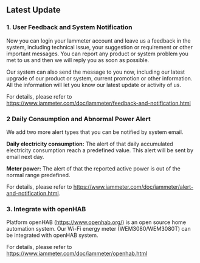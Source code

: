 ## Latest Update

### 1. User Feedback and System Notification

Now you can login your Iammeter account and leave us a feedback in the system, including technical issue, your suggestion or requirement or other important messages. You can report any product or system problem you met to us and then we will reply you as soon as possible.

Our system can also send the message to you now, including our latest upgrade of our product or system, current promotion or other information. All the information will let you know our latest update or activity of us.

For details, please refer to https://www.iammeter.com/doc/iammeter/feedback-and-notification.html


### 2 Daily Consumption and Abnormal Power Alert

We add two more alert types that you can be notified by system email. 

**Daily electricity consumption:**  The alert of that daily accumulated electricity consumption reach a predefined value. This alert will be sent by email next day.

**Meter power:** The alert of that the reported active power is out of the normal range predefined.

For details, please refer to https://www.iammeter.com/doc/iammeter/alert-and-notification.html.

### 3. Integrate with openHAB

Platform openHAB  (https://www.openhab.org/) is an open source home automation system. Our Wi-Fi energy meter (WEM3080/WEM3080T) can be integrated with openHAB system.

For details, please refer to https://www.iammeter.com/doc/iammeter/openhab.html

